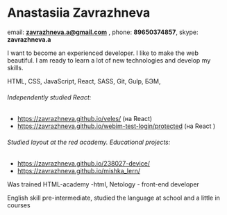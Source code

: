 # Anastasiia Zavrazhneva

email: **zavrazhneva.a@gmail.com** , phone: **89650374857**, skype: **zavrazhneva.a**

I want to become an experienced developer. 
I like to make the web beautiful. 
I am ready to learn a lot of new technologies and develop my skills.

HTML, CSS, JavaScript, React, SASS, Git, Gulp, БЭМ,  

###### Independently studied React:
* https://zavrazhneva.github.io/veles/ (на React)
* https://zavrazhneva.github.io/webim-test-login/protected (на React )

###### Studied layout at the red academy. Educational projects:
* https://zavrazhneva.github.io/238027-device/
* https://zavrazhneva.github.io/mishka_lern/

Was trained HTML-academy -html, Netology - front-end developer

English skill pre-intermediate, studied the language at school and a little in courses
